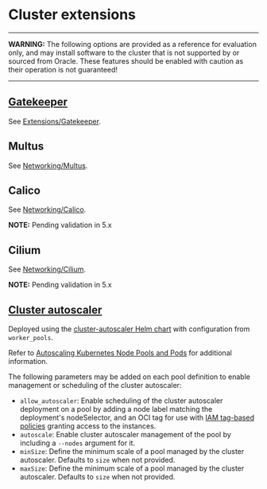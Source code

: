 # Cluster extensions

****
**WARNING:** The following options are provided as a reference for evaluation only, and may install software to the cluster that is not supported by or sourced from Oracle. These features should be enabled with caution as their operation is not guaranteed!
****

## [Gatekeeper](https://open-policy-agent.github.io/gatekeeper)

See [Extensions/Gatekeeper](link:networking.adoc#net_multus).

## Multus

See [Networking/Multus](link:networking.adoc#net_multus).

## Calico

See [Networking/Calico](link:networking.adoc#net_calico).

**NOTE:** Pending validation in 5.x

## Cilium

See [Networking/Cilium](link:networking.adoc#net_cilium).

**NOTE:** Pending validation in 5.x

## [Cluster autoscaler](https://github.com/kubernetes/autoscaler/tree/master/charts/cluster-autoscaler)

Deployed using the [cluster-autoscaler Helm chart](https://github.com/kubernetes/autoscaler/tree/master/charts/cluster-autoscaler) with configuration from `worker_pools`.

Refer to [Autoscaling Kubernetes Node Pools and Pods](https://docs.oracle.com/en-us/iaas/Content/ContEng/Tasks/contengautoscalingclusters.htm) for additional information.

The following parameters may be added on each pool definition to enable management or scheduling of the cluster autoscaler:
* `allow_autoscaler`: Enable scheduling of the cluster autoscaler deployment on a pool by adding a node label matching the deployment's nodeSelector, and an OCI tag for use with [IAM tag-based policies](https://docs.oracle.com/en-us/iaas/Content/Tagging/Tasks/managingaccesswithtags.htm) granting access to the instances.
* `autoscale`: Enable cluster autoscaler management of the pool by including a `--nodes` argument for it.
* `minSize`: Define the minimum scale of a pool managed by the cluster autoscaler. Defaults to `size` when not provided.
* `maxSize`: Define the minimum scale of a pool managed by the cluster autoscaler. Defaults to `size` when not provided.
